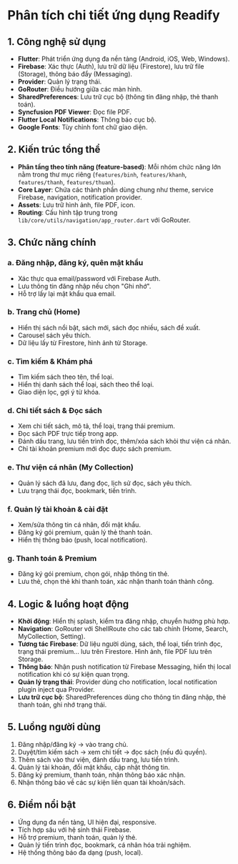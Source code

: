 # Phân tích chi tiết ứng dụng Readify

## 1. Công nghệ sử dụng
- **Flutter**: Phát triển ứng dụng đa nền tảng (Android, iOS, Web, Windows).
- **Firebase**: Xác thực (Auth), lưu trữ dữ liệu (Firestore), lưu trữ file (Storage), thông báo đẩy (Messaging).
- **Provider**: Quản lý trạng thái.
- **GoRouter**: Điều hướng giữa các màn hình.
- **SharedPreferences**: Lưu trữ cục bộ (thông tin đăng nhập, thẻ thanh toán).
- **Syncfusion PDF Viewer**: Đọc file PDF.
- **Flutter Local Notifications**: Thông báo cục bộ.
- **Google Fonts**: Tùy chỉnh font chữ giao diện.

## 2. Kiến trúc tổng thể
- **Phân tầng theo tính năng (feature-based)**: Mỗi nhóm chức năng lớn nằm trong thư mục riêng (`features/binh`, `features/khanh`, `features/thanh`, `features/thuan`).
- **Core Layer**: Chứa các thành phần dùng chung như theme, service Firebase, navigation, notification provider.
- **Assets**: Lưu trữ hình ảnh, file PDF, icon.
- **Routing**: Cấu hình tập trung trong `lib/core/utils/navigation/app_router.dart` với GoRouter.

## 3. Chức năng chính
### a. Đăng nhập, đăng ký, quên mật khẩu
- Xác thực qua email/password với Firebase Auth.
- Lưu thông tin đăng nhập nếu chọn "Ghi nhớ".
- Hỗ trợ lấy lại mật khẩu qua email.

### b. Trang chủ (Home)
- Hiển thị sách nổi bật, sách mới, sách đọc nhiều, sách đề xuất.
- Carousel sách yêu thích.
- Dữ liệu lấy từ Firestore, hình ảnh từ Storage.

### c. Tìm kiếm & Khám phá
- Tìm kiếm sách theo tên, thể loại.
- Hiển thị danh sách thể loại, sách theo thể loại.
- Giao diện lọc, gợi ý từ khóa.

### d. Chi tiết sách & Đọc sách
- Xem chi tiết sách, mô tả, thể loại, trạng thái premium.
- Đọc sách PDF trực tiếp trong app.
- Đánh dấu trang, lưu tiến trình đọc, thêm/xóa sách khỏi thư viện cá nhân.
- Chỉ tài khoản premium mới đọc được sách premium.

### e. Thư viện cá nhân (My Collection)
- Quản lý sách đã lưu, đang đọc, lịch sử đọc, sách yêu thích.
- Lưu trạng thái đọc, bookmark, tiến trình.

### f. Quản lý tài khoản & cài đặt
- Xem/sửa thông tin cá nhân, đổi mật khẩu.
- Đăng ký gói premium, quản lý thẻ thanh toán.
- Hiển thị thông báo (push, local notification).

### g. Thanh toán & Premium
- Đăng ký gói premium, chọn gói, nhập thông tin thẻ.
- Lưu thẻ, chọn thẻ khi thanh toán, xác nhận thanh toán thành công.

## 4. Logic & luồng hoạt động
- **Khởi động**: Hiển thị splash, kiểm tra đăng nhập, chuyển hướng phù hợp.
- **Navigation**: GoRouter với ShellRoute cho các tab chính (Home, Search, MyCollection, Setting).
- **Tương tác Firebase**: Dữ liệu người dùng, sách, thể loại, tiến trình đọc, trạng thái premium... lưu trên Firestore. Hình ảnh, file PDF lưu trên Storage.
- **Thông báo**: Nhận push notification từ Firebase Messaging, hiển thị local notification khi có sự kiện quan trọng.
- **Quản lý trạng thái**: Provider dùng cho notification, local notification plugin inject qua Provider.
- **Lưu trữ cục bộ**: SharedPreferences dùng cho thông tin đăng nhập, thẻ thanh toán, ghi nhớ trạng thái.

## 5. Luồng người dùng
1. Đăng nhập/đăng ký → vào trang chủ.
2. Duyệt/tìm kiếm sách → xem chi tiết → đọc sách (nếu đủ quyền).
3. Thêm sách vào thư viện, đánh dấu trang, lưu tiến trình.
4. Quản lý tài khoản, đổi mật khẩu, cập nhật thông tin.
5. Đăng ký premium, thanh toán, nhận thông báo xác nhận.
6. Nhận thông báo về các sự kiện liên quan tài khoản/sách.

## 6. Điểm nổi bật
- Ứng dụng đa nền tảng, UI hiện đại, responsive.
- Tích hợp sâu với hệ sinh thái Firebase.
- Hỗ trợ premium, thanh toán, quản lý thẻ.
- Quản lý tiến trình đọc, bookmark, cá nhân hóa trải nghiệm.
- Hệ thống thông báo đa dạng (push, local).
